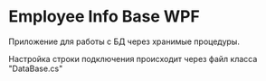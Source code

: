 #  Employee Info Base WPF
Приложение для работы с БД через хранимые процедуры.

Настройка строки подключения происходит через файл класса "DataBase.cs"
